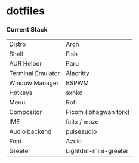 # dotfiles


### Current Stack

| | |
| - | - |
| Distro | Arch | 
| Shell | Fish |
| AUR Helper | Paru |
| Terminal Emulator | Alacritty | 
| Window Manager | BSPWM | 
| Hotkeys | sxhkd |
| Menu | Rofi |
| Compositor | Picom (ibhagwan fork) |
| IME | fcitx / mozc |
| Audio backend | pulseaudio | 
| Font | Azuki |
| Greeter | Lightdm-mini-greeter |
